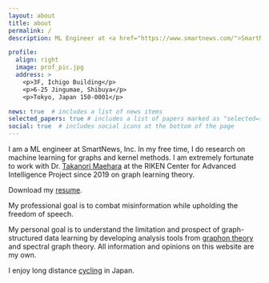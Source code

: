 ```yaml
---
layout: about
title: about
permalink: /
description: ML Engineer at <a href="https://www.smartnews.com/">SmartNews, Inc.</a>.

profile:
  align: right
  image: prof_pic.jpg
  address: >
    <p>3F, Ichigo Building</p>
    <p>6-25 Jingumae, Shibuya</p>
    <p>Tokyo, Japan 150-0001</p>

news: true  # includes a list of news items
selected_papers: true # includes a list of papers marked as "selected={true}"
social: true  # includes social icons at the bottom of the page
---
```


I am a ML engineer at SmartNews, Inc. 
In my free time, I do research on machine learning for graphs and kernel methods.
I am extremely fortunate to work with Dr. [Takanori Maehara](http://www.prefield.com/) at the RIKEN Center for Advanced Intelligence Project since 2019 on graph learning theory.

Download my [resume](/assets/pdf/HoangNT_CV.pdf).

My professional goal is to combat misinformation while upholding the freedom of speech.

My personal goal is to understand the limitation and prospect of graph-structured data learning by developing analysis tools from [graphon theory](https://web.cs.elte.hu/~lovasz/) and spectral graph theory.
All information and opinions on this website are my own.

I enjoy long distance [cycling](https://www.strava.com/athletes/74469543) in Japan.
